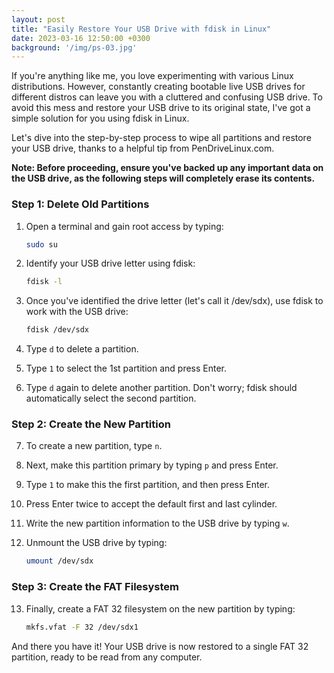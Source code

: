 ```yaml
---
layout: post
title: "Easily Restore Your USB Drive with fdisk in Linux"
date: 2023-03-16 12:50:00 +0300
background: '/img/ps-03.jpg'
---
```


If you're anything like me, you love experimenting with various Linux distributions. However, constantly creating bootable live USB drives for different distros can leave you with a cluttered and confusing USB drive. To avoid this mess and restore your USB drive to its original state, I've got a simple solution for you using fdisk in Linux.

Let's dive into the step-by-step process to wipe all partitions and restore your USB drive, thanks to a helpful tip from PenDriveLinux.com.

**Note: Before proceeding, ensure you've backed up any important data on the USB drive, as the following steps will completely erase its contents.**

### Step 1: Delete Old Partitions

1. Open a terminal and gain root access by typing:
   ```bash
   sudo su
   ```

2. Identify your USB drive letter using fdisk:
   ```bash
   fdisk -l
   ```

3. Once you've identified the drive letter (let's call it /dev/sdx), use fdisk to work with the USB drive:
   ```bash
   fdisk /dev/sdx
   ```

4. Type `d` to delete a partition.

5. Type `1` to select the 1st partition and press Enter.

6. Type `d` again to delete another partition. Don't worry; fdisk should automatically select the second partition.

### Step 2: Create the New Partition

7. To create a new partition, type `n`.

8. Next, make this partition primary by typing `p` and press Enter.

9. Type `1` to make this the first partition, and then press Enter.

10. Press Enter twice to accept the default first and last cylinder.

11. Write the new partition information to the USB drive by typing `w`.

12. Unmount the USB drive by typing:
    ```bash
    umount /dev/sdx
    ```

### Step 3: Create the FAT Filesystem

13. Finally, create a FAT 32 filesystem on the new partition by typing:
    ```bash
    mkfs.vfat -F 32 /dev/sdx1
    ```

And there you have it! Your USB drive is now restored to a single FAT 32 partition, ready to be read from any computer.
